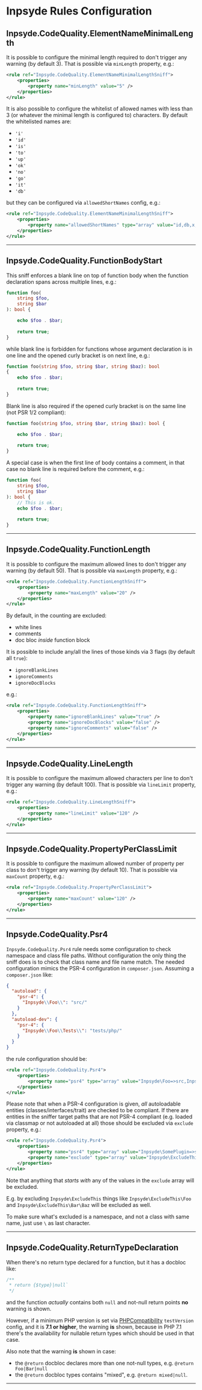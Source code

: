 # Inpsyde Rules Configuration

## Inpsyde.CodeQuality.ElementNameMinimalLength

It is possible to configure the minimal length required to don't trigger any warning (by default 3).
That is possible via `minLength` property, e.g.:

```xml
<rule ref="Inpsyde.CodeQuality.ElementNameMinimalLengthSniff">
    <properties>
        <property name="minLength" value="5" />
    </properties>
</rule>
```

It is also possible to configure the whitelist of allowed names with less than 3 (or whatever
the minimal length is configured to) characters.
By default the whitelisted names are:

 - `'i'`
 - `'id'`
 - `'is'`
 - `'to'`
 - `'up'`
 - `'ok'`
 - `'no'`
 - `'go'`
 - `'it'`
 - `'db'`
 
 but they can be configured via `allowedShortNames` config, e.g.:

```xml
<rule ref="Inpsyde.CodeQuality.ElementNameMinimalLengthSniff">
    <properties>
        <property name="allowedShortNames" type="array" value="id,db,x,y" />
    </properties>
</rule>
```

-----


## Inpsyde.CodeQuality.FunctionBodyStart

This sniff enforces a blank line on top of function body when the function declaration spans
across multiple lines, e.g.:

```php
function foo(
    string $foo,
    string $bar
): bool {

    echo $foo . $bar;
    
    return true;
}
```

while blank line is forbidden for functions whose argument declaration is in one line and the
opened curly bracket is on next line, e.g.:

```php
function foo(string $foo, string $bar, string $baz): bool
{
    echo $foo . $bar;
    
    return true;
}
```

Blank line is also required if the opened curly bracket is on the same line (not PSR 1/2 compliant):

```php
function foo(string $foo, string $bar, string $baz): bool {

    echo $foo . $bar;
    
    return true;
}
```

A special case is when the first line of body contains a comment, in that case no blank line is required
before the comment, e.g.:

```php
function foo(
    string $foo,
    string $bar
): bool {
    // This is ok.
    echo $foo . $bar;
    
    return true;
}
```

-----


## Inpsyde.CodeQuality.FunctionLength

It is possible to configure the maximum allowed lines to don't trigger any warning (by default 50).
That is possible via `maxLength` property, e.g.:

```xml
<rule ref="Inpsyde.CodeQuality.FunctionLengthSniff">
    <properties>
        <property name="maxLength" value="20" />
    </properties>
</rule>
```

By default, in the counting are excluded:
- white lines
- comments
- doc bloc _inside_ function block

It is possible to include any/all the lines of those kinds via 3 flags (by default all `true`):

- `ignoreBlankLines`
- `ignoreComments`
- `ignoreDocBlocks`

e.g.:

```xml
<rule ref="Inpsyde.CodeQuality.FunctionLengthSniff">
    <properties>
        <property name="ignoreBlankLines" value="true" />
        <property name="ignoreDocBlocks" value="false" />
        <property name="ignoreComments" value="false" />
    </properties>
</rule>
```

-----


## Inpsyde.CodeQuality.LineLength

It is possible to configure the maximum allowed characters per line to don't trigger any warning
(by default 100).
That is possible via `lineLimit` property, e.g.:

```xml
<rule ref="Inpsyde.CodeQuality.LineLengthSniff">
    <properties>
        <property name="lineLimit" value="120" />
    </properties>
</rule>
```

-----


## Inpsyde.CodeQuality.PropertyPerClassLimit

It is possible to configure the maximum allowed number of property per class to don't trigger any
warning (by default 10).
That is possible via `maxCount` property, e.g.:

```xml
<rule ref="Inpsyde.CodeQuality.PropertyPerClassLimit">
    <properties>
        <property name="maxCount" value="120" />
    </properties>
</rule>
```

-----


## Inpsyde.CodeQuality.Psr4

`Inpsyde.CodeQuality.Psr4` rule needs some configuration to check namespace and
class file paths.
Without configuration the only thing the sniff does is to check that class name and file name match.
The needed configuration mimics the PSR-4 configuration in `composer.json`.
Assuming a `composer.json` like:

```json
{
  "autoload": {
    "psr-4": {
      "Inpsyde\\Foo\\": "src/"
    }
  },
  "autoload-dev": {
    "psr-4": {
      "Inpsyde\\Foo\\Tests\\": "tests/php/"
    }
  }
}
```
the rule configuration should be:

```xml
<rule ref="Inpsyde.CodeQuality.Psr4">
    <properties>
        <property name="psr4" type="array" value="Inpsyde\Foo=>src,Inpsyde\Foo\Tests=>tests/php" />
    </properties>
</rule>
```

Please note that when a PSR-4 configuration is given, *all* autoloadable entities (classes/interfaces/trait)
are checked to be compliant.
If there are entities in the sniffer target paths that are not PSR-4 compliant (e.g. loaded via classmap
or not autoloaded at all) those should be excluded via `exclude` property, e.g.:

```xml
<rule ref="Inpsyde.CodeQuality.Psr4">
    <properties>
        <property name="psr4" type="array" value="Inpsyde\SomePlugin=>src" />
        <property name="exclude" type="array" value="Inpsyde\ExcludeThis,Inpsyde\AndThis" />
    </properties>
</rule>
```

Note that anything that *starts with* any of the values in the `exclude` array will be excluded.

E.g. by excluding `Inpsyde\ExcludeThis` things like `Inpsyde\ExcludeThis\Foo` and
`Inpsyde\ExcludeThis\Bar\Baz` will be excluded as well.

To make sure what's excluded is a namespace, and not a class with same name, just use `\` as last
character.

-----


## Inpsyde.CodeQuality.ReturnTypeDeclaration

When there's no return type declared for a function, but it has a docbloc like:

```php
/**
 * return {$type}|null`
 */
```
and the function _actually_ contains both `null` and not-null return points **no** warning is shown.

However, if a minimum PHP version is set via [PHPCompatibility](https://github.com/wimg/PHPCompatibility)
`testVersion` config, and it is **7.1 or higher**, the warning **is** shown, because in PHP 7.1
there's the availability for nullable return types which should be used in that case.

Also note that the warning **is** shown in case:
 - the `@return` docbloc declares more than one not-null types, e.g. `@return Foo|Bar|null`
 - the `@return` docbloc types contains "mixed", e.g. `@return mixed|null`.
 
-----